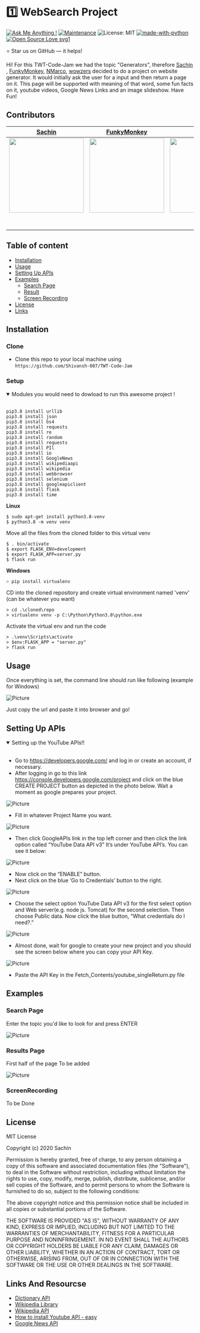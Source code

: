 # 1️⃣ WebSearch Project
[![Ask Me Anything !](https://img.shields.io/badge/Ask%20me-anything-1abc9c.svg)](https://GitHub.com/Naereen/ama)
[![Maintenance](https://img.shields.io/badge/Maintained%3F-yes-green.svg)](https://GitHub.com/Naereen/StrapDown.js/graphs/commit-activity)
![License: MIT](https://img.shields.io/badge/License-MIT-blue.svg) 
[![made-with-python](https://img.shields.io/badge/Made%20with-Python-1f425f.svg)](https://www.python.org/)
[![Open Source Love svg1](https://badges.frapsoft.com/os/v1/open-source.svg?v=103)](https://github.com/ellerbrock/open-source-badges/)

:star: Star us on GitHub — it helps!

Hi! For this TWT-Code-Jam we had the topic "Generators", therefore [Sachin](https://github.com/Shivansh-007) , [FunkyMonkey](https://github.com/Roshannarma), [NMarco](https://github.com/marco-create), [wowzers](https://github.com/tshe777) decided to do a project on website generator.
It would initially ask the user for a input and then return a page on it. This page will be supported with meaning of that word, some fun facts on it, youtube videos, Google News Links and an image slideshow. Have Fun!

##  Contributors


|                                       [Sachin](https://github.com/Shivansh-007)                                       |                                       [FunkyMonkey](https://github.com/Roshannarma)                                        |                                       [NMarco](https://github.com/marco-create)                                        |                                       [wowzers](https://github.com/tshe777)                                        |
| :-----------------------------------------------------------------------------------------------------------: | :-----------------------------------------------------------------------------------------------------------: | :-----------------------------------------------------------------------------------------------------------: | :-----------------------------------------------------------------------------------------------------------: | 
|                      [<img src="https://www.dalesjewelers.com/wp-content/uploads/2018/10/placeholder-silhouette-male.png" width = "200" />](https://github.com/Shivansh-007)                       |                      [<img src="https://www.dalesjewelers.com/wp-content/uploads/2018/10/placeholder-silhouette-male.png" width = "200" />](https://github.com/Roshannarma)                         |                      [<img src="https://www.dalesjewelers.com/wp-content/uploads/2018/10/placeholder-silhouette-male.png" width = "200" />](https://github.com/marco-create)                      |                      [<img src="https://www.dalesjewelers.com/wp-content/uploads/2018/10/placeholder-silhouette-male.png" width = "200" />](https://github.com/tshe777)                     |                      [<img src="https://www.dalesjewelers.com/wp-content/uploads/2018/10/placeholder-silhouette-male.png" width = "200" />](https://github.com/Shivansh-007)                        |
|                 [<img src="https://github.com/favicon.ico" width="15"> ](https://github.com/Shivansh-007)               |            [<img src="https://github.com/favicon.ico" width="15"> ](https://github.com/Roshannarma)              |           [<img src="https://github.com/favicon.ico" width="15"> ](https://github.com/marco-create)           |          [<img src="https://github.com/favicon.ico" width="15"> ](https://github.com/tshe777)         |
| [ <img src="https://static.licdn.com/sc/h/al2o9zrvru7aqj8e1x2rzsrca" width="15"> ](https://www.linkedin.com/) | [ <img src="https://static.licdn.com/sc/h/al2o9zrvru7aqj8e1x2rzsrca" width="15"> ](https://www.linkedin.com/) | [ <img src="https://static.licdn.com/sc/h/al2o9zrvru7aqj8e1x2rzsrca" width="15"> ](https://www.linkedin.com/in/marco-ninghetto-a0b983142/) | [ <img src="https://static.licdn.com/sc/h/al2o9zrvru7aqj8e1x2rzsrca" width="15"> ](https://www.linkedin.com/) |


## Table of content

- [Installation](#installation)
- [Usage](#Usage)
- [Setting Up APIs](#Setting-Up-APIs)
- [Examples](#Exampl.es)
    - [Search Page](#Search-Page)
    - [Result](#Results-Page)
    - [Screen Recording](#iScreenRecording)
- [License](#License)
- [Links](#Links-And-Resourcse)

## Installation

### Clone

- Clone this repo to your local machine using `https://github.com/Shivansh-007/TWT-Code-Jam`

### Setup 
<details open>
<summary>Modules you would need to dowload to run this awesome project !</summary>
<br>

```shell
pip3.8 install urllib
pip3.8 install json
pip3.8 install bs4
pip3.8 install requests
pip3.8 install re
pip3.8 install random
pip3.8 install requests
pip3.8 install PIl
pip3.8 install io 
pip3.8 install GoogleNews 
pip3.8 install wikipediaapi
pip3.8 install wikipedia
pip3.8 install webbrowser
pip3.8 install selenium
pip3.8 install googleapiclient
pip3.8 install flask
pip3.8 install time
```
</details>


**Linux**
```shell
$ sudo apt-get install python3.8-venv
$ python3.8 -m venv venv
```
Move all the files from the cloned folder to this virtual venv

```shell
$ . bin/activate
$ export FLASK_ENV=development
$ export FLASK_APP=server.py
$ flask run
```

**Windows**

```PowerShell
> pip install virtualenv
```
CD into the cloned repository and create virtual environment named 'venv' (can be whatever you want)
```
> cd .\cloned\repo
> virtualenv venv -p C:\Python\Python3.8\python.exe
```
Activate the virtual env and run the code
```
> .\venv\Scripts\activate
> $env:FLASK_APP = "server.py"
> flask run
```


## Usage

Once everything is set, the command line should run like following (example for Windows)

![Picture](https://user-images.githubusercontent.com/53913990/91655073-5fc24e00-eaae-11ea-856a-05158fb4178a.png)

Just copy the url and paste it into browser and go!

## Setting Up APIs

<details open>
<summary>Setting up the YouTube APIs!!</summary>
<br>

- Go to https://developers.google.com/ and log in or create an account, if necessary.
- After logging in go to this link https://console.developers.google.com/project and click on the blue CREATE PROJECT button as depicted in the photo below. Wait a moment as google prepares your project.

![Picture](http://www.slickremix.com/wp-content/uploads/2015/04/Screen-Shot-2016-08-06-at-4.12.36-PM.png)
- Fill in whatever Project Name you want.

![Picture](http://www.slickremix.com/wp-content/uploads/2015/04/Screen-Shot-2016-08-06-at-4.14.40-PM.png)
- Then click GoogleAPIs link in the top left corner and then click the link option called “YouTube Data API v3” It’s under YouTube API’s. You can see it below:

![Picture](https://plugins360.com/wp-content/uploads/2018/11/youtube-data-api-v3-box.png)
- Now click on the “ENABLE” button.
- Next click on the blue ‘Go to Credentials’ button to the right.

![Picture](http://www.slickremix.com/wp-content/uploads/2015/04/Screen-Shot-2016-08-06-at-4.17.34-PM.png)
- Choose the select option YouTube Data API v3 for the first select option and Web server(e.g. node js. Tomcat) for the second selection. Then choose Public data. Now click the blue button, “What credentials do I need?.”

![Picture](http://www.slickremix.com/wp-content/uploads/2015/04/Screen-Shot-2016-08-06-at-4.21.07-PM.png)
- Almost done, wait for google to create your new project and you should see the screen below where you can copy your API Key.

![Picture](http://www.slickremix.com/wp-content/uploads/2015/04/Screen-Shot-2016-08-06-at-4.21.38-PM.png)
- Paste the API Key in the Fetch_Contents/youtube_singleReturn.py file

</details>

## Examples

### Search Page

Enter the topic you'd like to look for and press ENTER

![Picture](https://user-images.githubusercontent.com/53913990/91661136-4f27cd00-eada-11ea-85c9-bf0ded8ca82d.png)

### Results Page

First half of the page To be added

![Picture](https://user-images.githubusercontent.com/53913990/91655294-cdbb4500-eaaf-11ea-86b8-a430dc5b400a.png)


### ScreenRecording

To be Done

## License

MIT License

Copyright (c) 2020 Sachin

Permission is hereby granted, free of charge, to any person obtaining a copy
of this software and associated documentation files (the "Software"), to deal
in the Software without restriction, including without limitation the rights
to use, copy, modify, merge, publish, distribute, sublicense, and/or sell
copies of the Software, and to permit persons to whom the Software is
furnished to do so, subject to the following conditions:

The above copyright notice and this permission notice shall be included in all
copies or substantial portions of the Software.

THE SOFTWARE IS PROVIDED "AS IS", WITHOUT WARRANTY OF ANY KIND, EXPRESS OR
IMPLIED, INCLUDING BUT NOT LIMITED TO THE WARRANTIES OF MERCHANTABILITY,
FITNESS FOR A PARTICULAR PURPOSE AND NONINFRINGEMENT. IN NO EVENT SHALL THE
AUTHORS OR COPYRIGHT HOLDERS BE LIABLE FOR ANY CLAIM, DAMAGES OR OTHER
LIABILITY, WHETHER IN AN ACTION OF CONTRACT, TORT OR OTHERWISE, ARISING FROM,
OUT OF OR IN CONNECTION WITH THE SOFTWARE OR THE USE OR OTHER DEALINGS IN THE
SOFTWARE.


## Links And Resourcse

- [Dictionary API](https://dictionaryapi.com/)  
- [Wikipedia Library](https://pypi.org/project/wikipedia/)  
- [Wikipedia API](https://pypi.org/project/Wikipedia-API/)  
- [How to install Youtube API - easy](https://www.youtube.com/watch?v=th5_9woFJmk&t=185s)  
- [Google News API](https://pypi.org/project/GoogleNews/)
